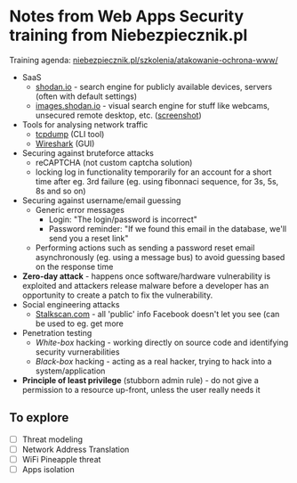 # Notes from Web Apps Security training from Niebezpiecznik.pl
Training agenda: [niebezpiecznik.pl/szkolenia/atakowanie-ochrona-www/](https://niebezpiecznik.pl/szkolenia/atakowanie-ochrona-www/)

* SaaS
  * [shodan.io](https://www.shodan.io) - search engine for publicly available devices, servers (often with default settings)
  * [images.shodan.io](http://images.shodan.io) - visual search engine for stuff like webcams, unsecured remote desktop, etc. ([screenshot](https://pbs.twimg.com/media/CMFfQJ9UkAQvGVs.png))
* Tools for analysing network traffic
  * [tcpdump](https://danielmiessler.com/study/tcpdump) (CLI tool)
  * [Wireshark](https://www.wireshark.org) (GUI)
* Securing against bruteforce attacks
  * reCAPTCHA (not custom captcha solution)
  * locking log in functionality temporarily for an account for a short time after eg. 3rd failure (eg. using fibonnaci sequence, for 3s, 5s, 8s and so on)
* Securing against username/email guessing
  * Generic error messages
    * Login: "The login/password is incorrect"
    * Password reminder: "If we found this email in the database, we'll send you a reset link"
  * Performing actions such as sending a password reset email asynchronously (eg. using a message bus) to avoid guessing based on the response time
* **Zero-day attack** - happens once software/hardware vulnerability is exploited and attackers release malware before a developer has an opportunity to create a patch to fix the vulnerability.
* Social engineering attacks
  * [Stalkscan.com](http://stalkscan.com) - all 'public' info Facebook doesn't let you see (can be used to eg. get more
* Penetration testing
  * *White-box* hacking - working directly on source code and identifying security vurnerabilities
  * *Black-box* hacking - acting as a real hacker, trying to hack into a system/application
* **Principle of least privilege** (stubborn admin rule) - do not give a permission to a resource up-front, unless the user really needs it
  
## To explore
- [ ] Threat modeling
- [ ] Network Address Translation
- [ ] WiFi Pineapple threat
- [ ] Apps isolation
